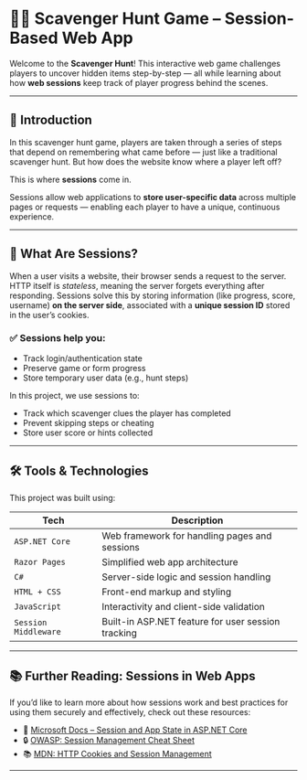 # 🕵️‍♀️ Scavenger Hunt Game – Session-Based Web App

Welcome to the **Scavenger Hunt**! This interactive web game challenges players to uncover hidden items step-by-step — all while learning about how **web sessions** keep track of player progress behind the scenes.

---

## 🎯 Introduction

In this scavenger hunt game, players are taken through a series of steps that depend on remembering what came before — just like a traditional scavenger hunt. But how does the website know where a player left off?

This is where **sessions** come in.

Sessions allow web applications to **store user-specific data** across multiple pages or requests — enabling each player to have a unique, continuous experience.

---

## 🧠 What Are Sessions?

When a user visits a website, their browser sends a request to the server. HTTP itself is *stateless*, meaning the server forgets everything after responding. Sessions solve this by storing information (like progress, score, username) **on the server side**, associated with a **unique session ID** stored in the user’s cookies.

### ✅ Sessions help you:
- Track login/authentication state
- Preserve game or form progress
- Store temporary user data (e.g., hunt steps)

In this project, we use sessions to:
- Track which scavenger clues the player has completed
- Prevent skipping steps or cheating
- Store user score or hints collected

---

## 🛠 Tools & Technologies

This project was built using:

| Tech              | Description                                         |
|------------------|-----------------------------------------------------|
| `ASP.NET Core`    | Web framework for handling pages and sessions      |
| `Razor Pages`     | Simplified web app architecture                    |
| `C#`              | Server-side logic and session handling             |
| `HTML + CSS`      | Front-end markup and styling                       |
| `JavaScript`      | Interactivity and client-side validation           |
| `Session Middleware` | Built-in ASP.NET feature for user session tracking |

---

## 📚 Further Reading: Sessions in Web Apps

If you’d like to learn more about how sessions work and best practices for using them securely and effectively, check out these resources:

- 📘 [Microsoft Docs – Session and App State in ASP.NET Core](https://learn.microsoft.com/en-us/aspnet/core/fundamentals/app-state?view=aspnetcore-7.0)
- 🔒 [OWASP: Session Management Cheat Sheet](https://cheatsheetseries.owasp.org/cheatsheets/Session_Management_Cheat_Sheet.html)
- 📚 [MDN: HTTP Cookies and Session Management](https://developer.mozilla.org/en-US/docs/Web/HTTP/Cookies)

---
